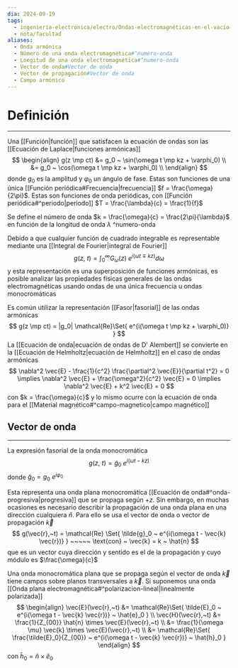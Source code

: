 ```yaml
---
dia: 2024-09-19
tags:
  - ingeniería-electrónica/electro/Ondas-electromagnéticas-en-el-vacío
  - nota/facultad
aliases:
  - Onda armónica
  - Número de una onda electromagnética#^numero-onda
  - Longitud de una onda electromagnética#^numero-onda
  - Vector de onda#Vector de onda
  - Vector de propagación#Vector de onda
  - Campo armónico
---
```

# Definición
---
Una [[Función|función]] que satisfacen la ecuación de ondas son las [[Ecuación de Laplace|funciones armónicas]] $$ \begin{align} 
    g(z \mp ct) &= g_0 ~ \sin(\omega t \mp kz + \varphi_0) \\ 
     &= g_0 ~ \cos(\omega t \mp kz + \varphi_0) \\ 
\end{align} $$ donde $g_0$ es la amplitud y $\varphi_0$ un ángulo de fase. Estas son funciones de una única [[Función periódica#Frecuencia|frecuencia]] $f = \frac{\omega}{2\pi}$. Estas son funciones de onda periódicas, con [[Función periódica#^periodo|periodo]] $T = \frac{\lambda}{c} = \frac{1}{f}$

Se define el número de onda $k = \frac{\omega}{c} = \frac{2\pi}{\lambda}$ en función de la longitud de onda $\lambda$ ^numero-onda

Debido a que cualquier función de cuadrado integrable es representable mediante una [[Integral de Fourier|integral de Fourier]] $$ g(z,~t) = \int_0^\infty G_\omega(z) ~ e^{i(\omega t \mp kz)} d\omega $$ y esta representación es una superposición de funciones armónicas, es posible analizar las propiedades físicas generales de las ondas electromagnéticas usando ondas de una única frecuencia u ondas monocromáticas

Es común utilizar la representación [[Fasor|fasorial]] de las ondas armónicas $$ g(z \mp ct) = |g_0| \mathcal{Re}\Set{ e^{i(\omega t \mp kz + \varphi_0)} } $$
La [[Ecuación de onda|ecuación de ondas de D' Alembert]] se convierte en la [[Ecuación de Helmholtz|ecuación de Helmholtz]] en el caso de ondas armónicas $$ \nabla^2 \vec{E} - \frac{1}{c^2} \frac{\partial^2 \vec{E}}{\partial t^2} = 0 \implies \nabla^2 \vec{E} + \frac{\omega^2}{c^2} \vec{E} = 0 \implies \nabla^2 \vec{E} + k^2 \vec{E} = 0 $$ con $k = \frac{\omega}{c}$ y lo mismo ocurre con la ecuación de onda para el [[Material magnético#^campo-magnetico|campo magnético]]

## Vector de onda
---
La expresión fasorial de la onda monocromática $$ g(z,~t) = \tilde{g}_0 ~ e^{i(\omega t - kz)} $$ donde $\tilde{g}_0 = g_0 ~ e^{i\varphi_0}$

Esta representa una onda plana monocromática [[Ecuación de onda#^onda-progresiva|progresiva]] que se propaga según $+z$. Sin embargo, en muchas ocasiones es necesario describir la propagación de una onda plana en una dirección cualquiera $\hat{n}$. Para ello se usa el vector de onda o vector de propagación $\vec{k}$ $$ g(\vec{r},~t) = \mathcal{Re} \Set{ \tilde{g}_0 ~ e^{i(\omega t - \vec{k} \vec{r})} } ~~~~~ \text{con} ~ \vec{k} = k ~ \hat{n} $$ que es un vector cuya dirección y sentido es el de la propagación y cuyo módulo es $\frac{\omega}{c}$

Una onda monocromática plana que se propaga según el vector de onda $\vec{k}$ tiene campos sobre planos transversales a $\vec{k}$. Si suponemos una onda [[Onda plana electromagnética#^polarizacion-lineal|linealmente polarizada]] $$ \begin{align} 
    \vec{E}(\vec{r},~t) &= \mathcal{Re}\Set{ \tilde{E}_0 ~ e^{i(\omega t - \vec{k} \vec{r})} ~ \hat{e}_0 } \\
    \vec{H}(\vec{r},~t) &= \frac{1}{Z_{00}} \hat{n} \times \vec{E}(\vec{r},~t) \\
     &= \frac{1}{\omega \mu} \vec{k} \times \vec{E}(\vec{r},~t) \\
     &= \mathcal{Re}\Set{ \frac{\tilde{E}_0}{Z_{00}} ~ e^{i(\omega t - \vec{k} \vec{r})} ~ \hat{h}_0 }
\end{align} $$ con $\hat{h}_0 = \hat{n} \times \hat{e}_0$

